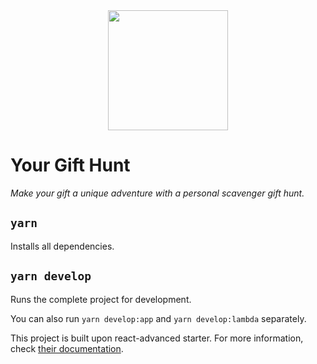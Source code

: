 <center>
  <img src="/static/logos/logo-512x512.png" width="192" />
</center>

# Your Gift Hunt
_Make your gift a unique adventure with a personal scavenger gift hunt._

## `yarn`
Installs all dependencies.

## `yarn develop`
Runs the complete project for development.

You can also run `yarn develop:app` and `yarn develop:lambda` separately.

This project is built upon react-advanced starter. For more information, check [their documentation](https://github.com/Vagr9K/gatsby-advanced-starter).

